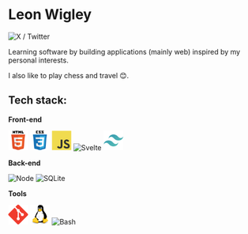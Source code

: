 # Leon Wigley

![X / Twitter](https://img.shields.io/badge/X/Twitter-202020?style=for-the-badge&logo=x&logoColor=white)

<!--
[![LinkedIn](https://img.shields.io/badge/LinkedIn-202020?style=for-the-badge&logo=LinkedIn&logoColor=white)](https://linkedin.com/in/leonwigley)
[![GitHub](https://img.shields.io/badge/GitHub-202020?style=for-the-badge&logo=github&logoColor=white)](https://github.com/leonwigley)
[![LeetCode](https://img.shields.io/badge/leetcode-202020?style=for-the-badge&logo=leetcode&logoColor=white)](https://leetcode.com/leonwigley)
[![Chess](https://img.shields.io/badge/Chess-202020?style=for-the-badge&logo=chessdotcom&logoColor=white)](https://chess.com/member/leonwigley)
[![Instagram](https://img.shields.io/badge/Instagram-202020?style=for-the-badge&logo=Instagram&logoColor=white)](https://instagram.com/leonwigley/)
[![TikTok](https://img.shields.io/badge/TikTok-202020?style=for-the-badge&logo=TikTok&logoColor=white)](https://tiktok.com/@leonwigley/)
[![YouTube](https://img.shields.io/badge/YouTube-202020?style=for-the-badge&logo=YouTube&logoColor=white)](https://youtube.com/@leonwigley/)
-->

Learning software by building applications (mainly web) inspired by my personal interests.

I also like to play chess and travel 😊.

## Tech stack:

**Front-end**
<div>
<img src="https://raw.githubusercontent.com/teamedwardforever/Readme-Generator/71f25dd8b98329b168142a6b782a107b75eab178/svg/Skills/Frontend/html5-original-wordmark.svg" alt="HTML" width="auto" height="40"/>
<img src="https://raw.githubusercontent.com/teamedwardforever/Readme-Generator/71f25dd8b98329b168142a6b782a107b75eab178/svg/Skills/Frontend/css3-original-wordmark.svg" alt="CSS" width="auto" height="40"/>
<img src="https://raw.githubusercontent.com/teamedwardforever/Readme-Generator/71f25dd8b98329b168142a6b782a107b75eab178/svg/Skills/Languages/javascript-original.svg" alt="JavaScript" width="auto" height="40"/>
<img src="https://upload.wikimedia.org/wikipedia/commons/1/1b/Svelte_Logo.svg" alt="Svelte" width="auto" height="40"/>
<img src="https://raw.githubusercontent.com/teamedwardforever/Readme-Generator/71f25dd8b98329b168142a6b782a107b75eab178/svg/Skills/Frontend/tailwindcss-icon.svg" alt="TailwindCSS" width="auto" height="40"/>
</div>

**Back-end**
<div>
<img src="https://upload.wikimedia.org/wikipedia/commons/d/d9/Node.js_logo.svg" alt="Node" width="auto" height="40"/>
<img src="https://www.vectorlogo.zone/logos/sqlite/sqlite-icon.svg" alt="SQLite" width="auto" height="40"/>
</div>

**Tools**
<div>
<img src="https://raw.githubusercontent.com/teamedwardforever/Readme-Generator/71f25dd8b98329b168142a6b782a107b75eab178/svg/Skills/Other/git-scm-icon.svg" alt="Git" width="auto" height="40"/>
<img src="https://raw.githubusercontent.com/teamedwardforever/Readme-Generator/71f25dd8b98329b168142a6b782a107b75eab178/svg/Skills/Other/linux-original.svg" alt="Linux" width="auto" height="40"/>
<img src="https://bashlogo.com/img/symbol/svg/full_colored_dark.svg" alt="Bash" width="auto" height="40"/>
</div>
